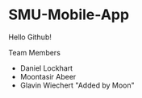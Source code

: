 SMU-Mobile-App
==============

Hello Github!

Team Members
- Daniel Lockhart
- Moontasir Abeer
- Glavin Wiechert "Added by Moon"